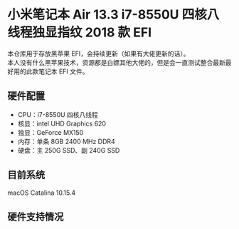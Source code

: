 # 小米笔记本 Air 13.3 i7-8550U 四核八线程独显指纹 2018 款 EFI

本仓库用于存放黑苹果 EFI，会持续更新（如果有大佬更新的话）。  
本人没有什么黑苹果技术，资源都是白嫖其他大佬的，但是会一直测试整合最新最好用的此款笔记本 EFI 文件。

## 硬件配置

- CPU：i7-8550U 四核八线程
- 核显：intel UHD Graphics 620
- 独显：GeForce MX150
- 内存：单条 8GB 2400 MHz DDR4
- 硬盘：主 250G SSD、副 240G SSD

## 目前系统

macOS Catalina 10.15.4

## 硬件支持情况
